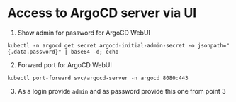 # Access to ArgoCD server via UI
1. Show admin for password for ArgoCD WebUI
```
kubectl -n argocd get secret argocd-initial-admin-secret -o jsonpath="{.data.password}" | base64 -d; echo
```
2. Forward port for ArgoCD WebUI
```
kubectl port-forward svc/argocd-server -n argocd 8080:443
```
3. As a login provide `admin` and as password provide this one from point 3